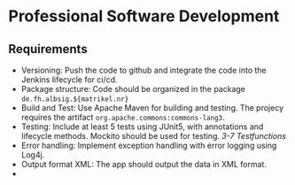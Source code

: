 # Professional Software Development

## Requirements
- Versioning: Push the code to github and integrate the code into the Jenkins lifecycle for ci/cd.
- Package structure: Code should be organized in the package `de.fh.albsig.${matrikel.nr}`
- Build and Test: Use Apache Maven for building and testing. The projecy requires the artifact `org.apache.commons:commons-lang3`.
- Testing: Include at least $5$ tests using JUnit5, with annotations and lifecycle methods. Mockito should be used for testing. *3-7 Testfunctions*
- Error handling: Implement exception handling with error logging using Log4j.
- Output format XML: The app should output the data in XML format.
- 
